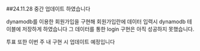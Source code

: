 ##24.11.28 중간 업데이트 하였습니다 <br>

dynamodb를 이용한 회원가입을 구현해 회원가입란에 데이터 입력시 dynamodb 테이블에 저장하게 하였습니다
그 데이터를 통한 login 구현은 아직 성공하지 못했습니다.

투표 또한 이번 주 내 구현 시 업데이트 예정입니다
